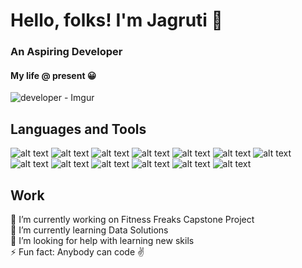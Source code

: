 # Hello, folks! I'm Jagruti 👋 
### An Aspiring Developer
 #### My life @ present 😀
 ![developer - Imgur](https://user-images.githubusercontent.com/33992538/144642661-a1e9de73-60bb-4c45-9f52-e53df5af5d17.png)
 <br>
 
 ## Languages and Tools

![alt text ](https://img.shields.io/badge/Code-JavaScript-F7DF1E?style=flat&logo=JavaScript)
![alt text ](https://img.shields.io/badge/Code-Python-3776AB?style=flat&logo=Python)
![alt text ](https://img.shields.io/badge/Code-HTML-E34F26?style=flat&logo=HTML5)
![alt text ](https://img.shields.io/badge/Code-CSS-3776AB?style=flat&logo=CSS3)
![alt text ](https://img.shields.io/badge/IDE-VisualStudio-007ACC?style=flat&logo=VisualStudioCode)
![alt text ](https://img.shields.io/badge/ServerEnv-Nodejs-339933?style=flat&logo=Node.js)
![alt text ](https://img.shields.io/badge/Framework-Express-E34F26?style=flat)
![alt text ](https://img.shields.io/badge/Tools-PostgreSQL-4169E1?style=flat&logo=PostgreSQL)
![alt text ](https://img.shields.io/badge/DBMS-MySQL-4479A1?style=flat&logo=MySQL)
![alt text ](https://img.shields.io/badge/BaaS-Heroku-430098?style=flat&logo=Heroku)
![alt text ](https://img.shields.io/badge/Software-Postman-FF6C37?style=flat&logo=Postman)
![alt text ](https://img.shields.io/badge/Software-Figma-F24E1E?style=flat&logo=Figma)
![alt text ](https://img.shields.io/badge/DevOpsTool-Git-F24E1E?style=flat&logo=Git)

<!--
**jagsdep/jagsdep** is a ✨ _special_ ✨ repository because its `README.md` (this file) appears on your GitHub profile.

Here are some ideas to get you started:

- 🔭 I’m currently working on capstone project
- 🌱 I’m currently learning Data Solutions
- 👯 I’m looking to collaborate on ...
- 🤔 I’m looking for help with ...
- 💬 Ask me about ...
- 📫 How to reach me: ...
- 😄 Pronouns: ...
- ⚡ Fun fact: ...

-->

 ## Work
 🔭 I’m currently working on Fitness Freaks Capstone Project
 <br>
 🌱 I’m currently learning Data Solutions
 <br>
 🤔 I’m looking for help with learning new skils 
 <br>
 ⚡ Fun fact: Anybody can code ✌️
 
 
